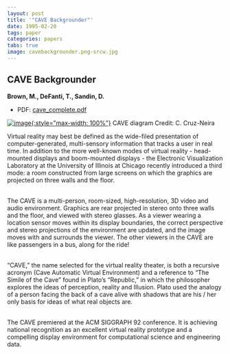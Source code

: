 ```yaml
---
layout: post
title: '"CAVE Backgrounder"'
date: 1995-02-20
tags: paper
categories: papers
tabs: true
image: cavebackgrounder.png-srcw.jpg
---
```


## CAVE Backgrounder
**Brown, M., DeFanti, T., Sandin, D.**
- PDF: [cave_complete.pdf](/documents/cave_complete.pdf)


[![image](https://www.evl.uic.edu/output/originals/cavebackgrounder.png-srcw.jpg){:style="max-width: 100%"}](https://www.evl.uic.edu/output/originals/cavebackgrounder.png-srcw.jpg)
CAVE diagram
Credit: C. Cruz-Neira

Virtual reality may best be defined as the wide-filed presentation of computer-generated, multi-sensory information that tracks a user in real time. In addition to the more well-known modes of virtual reality - head-mounted displays and boom-mounted displays - the Electronic Visualization Laboratory at the University of Illinois at Chicago recently introduced a third mode: a room constructed from large screens on which the graphics are projected on three walls and the floor.<br><br>

The CAVE is a multi-person, room-sized, high-resolution, 3D video and audio environment. Graphics are rear projected in stereo onto three walls and the floor, and viewed with stereo glasses. As a viewer wearing a location sensor moves within its display boundaries, the correct perspective and stereo projections of the environment are updated, and the image moves with and surrounds the viewer. The other viewers in the CAVE are like passengers in a bus, along for the ride!<br><br>

&ldquo;CAVE,&rdquo; the name selected for the virtual reality theater, is both a recursive acronym (Cave Automatic Virtual Environment) and a reference to &ldquo;The Simile of the Cave&rdquo; found in Plato&rsquo;s &ldquo;Republic,&rdquo; in which the philosopher explores the ideas of perception, reality and Illusion. Plato used the analogy of a person facing the back of a cave alive with shadows that are his / her only basis for ideas of what real objects are.<br><br>

The CAVE premiered at the ACM SIGGRAPH 92 conference. It is achieving national recognition as an excellent virtual reality prototype and a compelling display environment for computational science and engineering data.
